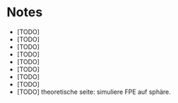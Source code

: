 # Notes

* [TODO]
* [TODO]
* [TODO]
* [TODO]
* [TODO]
* [TODO]
* [TODO]
* [TODO]
* [TODO] theoretische seite: simuliere FPE auf sphäre.
